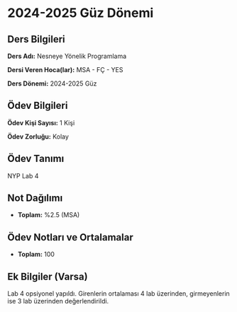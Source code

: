 # 2024-2025 Güz Dönemi

## Ders Bilgileri
**Ders Adı:** Nesneye Yönelik Programlama

**Dersi Veren Hoca(lar):** MSA - FÇ - YES

**Ders Dönemi:** 2024-2025 Güz

## Ödev Bilgileri

**Ödev Kişi Sayısı:** 1 Kişi

**Ödev Zorluğu:** Kolay 


## Ödev Tanımı
NYP Lab 4

## Not Dağılımı
* **Toplam:** %2.5 (MSA)

## Ödev Notları ve Ortalamalar
- **Toplam:** 100


## Ek Bilgiler (Varsa)
Lab 4 opsiyonel yapıldı. Girenlerin ortalaması 4 lab üzerinden, girmeyenlerin ise 3 lab üzerinden değerlendirildi.

 